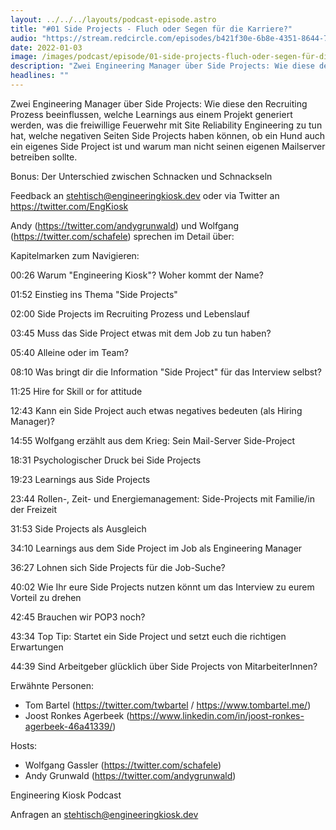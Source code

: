 ```yaml
---
layout: ../../../layouts/podcast-episode.astro
title: "#01 Side Projects - Fluch oder Segen für die Karriere?"
audio: "https://stream.redcircle.com/episodes/b421f30e-6b8e-4351-8644-7a89b1343287/stream.mp3"
date: 2022-01-03
image: /images/podcast/episode/01-side-projects-fluch-oder-segen-für-die-karriere.jpg
description: "Zwei Engineering Manager über Side Projects: Wie diese den Recruiting Prozess beeinflussen, welche Learnings aus einem Projekt ..."
headlines: ""
---
```


<p class="mb-6 text-base md:text-lg text-coolGray-500">Zwei Engineering Manager über Side Projects: Wie diese den Recruiting Prozess beeinflussen, welche Learnings aus einem Projekt generiert werden, was die freiwillige Feuerwehr mit Site Reliability Engineering zu tun hat, welche negativen Seiten Side Projects haben können, ob ein Hund auch ein eigenes Side Project ist und warum man nicht seinen eigenen Mailserver betreiben sollte.</p><p class="mb-6 text-base md:text-lg text-coolGray-500">Bonus: Der Unterschied zwischen Schnacken und Schnackseln</p><p class="mb-6 text-base md:text-lg text-coolGray-500">Feedback an <a href="mailto:stehtisch@engineeringkiosk.dev" rel="nofollow">stehtisch@engineeringkiosk.dev</a> oder via Twitter an <a href="https://twitter.com/EngKiosk" rel="nofollow">https://twitter.com/EngKiosk</a></p><p class="mb-6 text-base md:text-lg text-coolGray-500">Andy (<a href="https://twitter.com/andygrunwald" rel="nofollow">https://twitter.com/andygrunwald</a>) und Wolfgang (<a href="https://twitter.com/schafele" rel="nofollow">https://twitter.com/schafele</a>) sprechen im Detail über:</p><p class="mb-6 text-base md:text-lg text-coolGray-500">Kapitelmarken zum Navigieren:</p><p class="mb-6 text-base md:text-lg text-coolGray-500">00:26 Warum &#34;Engineering Kiosk&#34;? Woher kommt der Name?</p><p class="mb-6 text-base md:text-lg text-coolGray-500">01:52 Einstieg ins Thema &#34;Side Projects&#34;</p><p class="mb-6 text-base md:text-lg text-coolGray-500">02:00 Side Projects im Recruiting Prozess und Lebenslauf</p><p class="mb-6 text-base md:text-lg text-coolGray-500">03:45 Muss das Side Project etwas mit dem Job zu tun haben?</p><p class="mb-6 text-base md:text-lg text-coolGray-500">05:40 Alleine oder im Team?</p><p class="mb-6 text-base md:text-lg text-coolGray-500">08:10 Was bringt dir die Information &#34;Side Project&#34; für das Interview selbst?</p><p class="mb-6 text-base md:text-lg text-coolGray-500">11:25 Hire for Skill or for attitude</p><p class="mb-6 text-base md:text-lg text-coolGray-500">12:43 Kann ein Side Project auch etwas negatives bedeuten (als Hiring Manager)?</p><p class="mb-6 text-base md:text-lg text-coolGray-500">14:55 Wolfgang erzählt aus dem Krieg: Sein Mail-Server Side-Project</p><p class="mb-6 text-base md:text-lg text-coolGray-500">18:31 Psychologischer Druck bei Side Projects</p><p class="mb-6 text-base md:text-lg text-coolGray-500">19:23 Learnings aus Side Projects</p><p class="mb-6 text-base md:text-lg text-coolGray-500">23:44 Rollen-, Zeit- und Energiemanagement: Side-Projects mit Familie/in der Freizeit</p><p class="mb-6 text-base md:text-lg text-coolGray-500">31:53 Side Projects als Ausgleich</p><p class="mb-6 text-base md:text-lg text-coolGray-500">34:10 Learnings aus dem Side Project im Job als Engineering Manager</p><p class="mb-6 text-base md:text-lg text-coolGray-500">36:27 Lohnen sich Side Projects für die Job-Suche?</p><p class="mb-6 text-base md:text-lg text-coolGray-500">40:02 Wie Ihr eure Side Projects nutzen könnt um das Interview zu eurem Vorteil zu drehen</p><p class="mb-6 text-base md:text-lg text-coolGray-500">42:45 Brauchen wir POP3 noch?</p><p class="mb-6 text-base md:text-lg text-coolGray-500">43:34 Top Tip: Startet ein Side Project und setzt euch die richtigen Erwartungen</p><p class="mb-6 text-base md:text-lg text-coolGray-500">44:39 Sind Arbeitgeber glücklich über Side Projects von MitarbeiterInnen?</p><p class="mb-6 text-base md:text-lg text-coolGray-500">Erwähnte Personen:</p><ul class="list-disc list-outside mb-6 md:px-5 text-base md:text-lg text-coolGray-500" style="list-style-type: disc;"><li>Tom Bartel (<a href="https://twitter.com/twbartel" rel="nofollow">https://twitter.com/twbartel</a> / <a href="https://www.tombartel.me/" rel="nofollow">https://www.tombartel.me/</a>)</li><li>Joost Ronkes Agerbeek (<a href="https://www.linkedin.com/in/joost-ronkes-agerbeek-46a41339/" rel="nofollow">https://www.linkedin.com/in/joost-ronkes-agerbeek-46a41339/</a>)</li></ul><p class="mb-6 text-base md:text-lg text-coolGray-500">Hosts:</p><ul class="list-disc list-outside mb-6 md:px-5 text-base md:text-lg text-coolGray-500" style="list-style-type: disc;"><li>Wolfgang Gassler (<a href="https://twitter.com/schafele" rel="nofollow">https://twitter.com/schafele</a>)</li><li>Andy Grunwald (<a href="https://twitter.com/andygrunwald" rel="nofollow">https://twitter.com/andygrunwald</a>)</li></ul><p class="mb-6 text-base md:text-lg text-coolGray-500">Engineering Kiosk Podcast</p><p class="mb-6 text-base md:text-lg text-coolGray-500">Anfragen an <a href="mailto:stehtisch@engineeringkiosk.dev" rel="nofollow">stehtisch@engineeringkiosk.dev</a></p>
